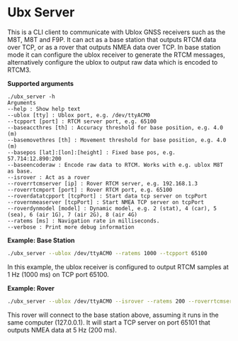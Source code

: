 # Ubx Server

This is a CLI client to communicate with Ublox GNSS receivers such as the M8T, M8T and F9P. It can act as a base station that outputs RTCM data over TCP, or as a rover that outputs NMEA data over TCP. In base station mode it can configure the ublox receiver to generate the RTCM messages, alternatively configure the ublox to output raw data which is encoded to RTCM3.

**Supported arguments**

```
./ubx_server -h
Arguments
--help : Show help text
--ublox [tty] : Ublox port, e.g. /dev/ttyACM0
--tcpport [port] : RTCM server port, e.g. 65100
--baseaccthres [th] : Accuracy threshold for base position, e.g. 4.0 (m)
--basemovethres [th] : Movement threshold for base position, e.g. 4.0 (m)
--basepos [lat]:[lon]:[height] : Fixed base pos, e.g. 57.714:12.890:200 
--baseencoderaw : Encode raw data to RTCM. Works with e.g. ublox M8T as base.
--isrover : Act as a rover
--roverrtcmserver [ip] : Rover RTCM server, e.g. 192.168.1.3
--roverrtcmport [port] : Rover RTCM port, e.g. 65100
--roverdatatcpport [tcpPort] : Start data tcp server on tcpPort
--rovernmeaserver [tcpPort] : Start NMEA TCP server on tcpPort
--roverdynmodel [model] : Dynamic model, e.g. 2 (stat), 4 (car), 5 (sea), 6 (air 1G), 7 (air 2G), 8 (air 4G)
--ratems [ms] : Navigation rate in milliseconds.
--verbose : Print more debug information
```

**Example: Base Station**

```bash
./ubx_server --ublox /dev/ttyACM0 --ratems 1000 --tcpport 65100
```
In this example, the ublox receiver is configured to output RTCM samples at 1 Hz (1000 ms) on TCP port 65100.

**Example: Rover**

```bash
./ubx_server --ublox /dev/ttyACM0 --isrover --ratems 200 --roverrtcmserver 127.0.0.1 --roverrtcmport 65100 --rovernmeaserver 65101
```

This rover will connect to the base station above, assuming it runs in the same computer (127.0.0.1). It will start a TCP server on port 65101 that outputs NMEA data at 5 Hz (200 ms).

